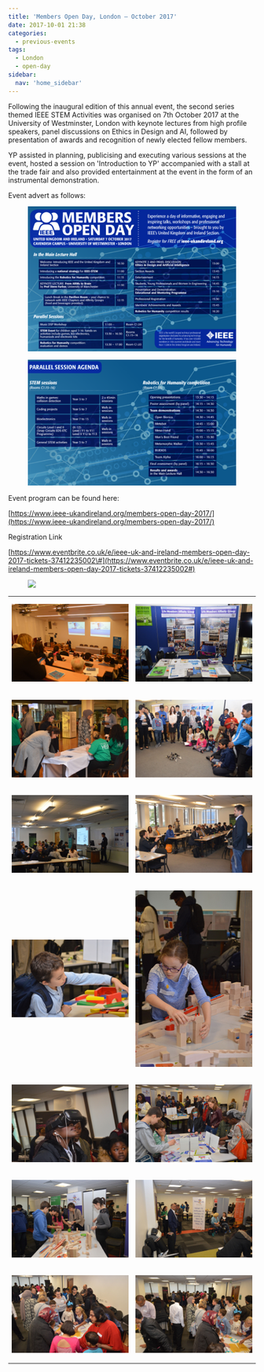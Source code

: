 ```yaml
---
title: 'Members Open Day, London – October 2017'
date: 2017-10-01 21:38
categories:
  - previous-events
tags:
  - London
  - open-day
sidebar:
  nav: 'home_sidebar'
---
```


Following the inaugural edition of this annual event, the second series
themed IEEE STEM Activities was organised on 7th October 2017 at the
University of Westminster, London with keynote lectures from high
profile speakers, panel discussions on Ethics in Design and AI, followed
by presentation of awards and recognition of newly elected fellow
members.

YP assisted in planning, publicising and executing various sessions at
the event, hosted a session on 'Introduction to YP' accompanied with a
stall at the trade fair and also provided entertainment at the event in
the form of an instrumental demonstration.

Event advert as follows:

<figure>
	<img src="/assets/images/2017_members_open/image2.png">
</figure>

<figure>
	<img src="/assets/images/2017_members_open/image1.png">
</figure>

Event program can be found here:

[https://www.ieee-ukandireland.org/members-open-day-2017/](https://www.ieee-ukandireland.org/members-open-day-2017/)

Registration Link

[https://www.eventbrite.co.uk/e/ieee-uk-and-ireland-members-open-day-2017-tickets-37412235002\#](https://www.eventbrite.co.uk/e/ieee-uk-and-ireland-members-open-day-2017-tickets-37412235002#)

<figure>
	<img src="/assets/images/2017_members_open/image4.png">
</figure>

<table>
<tbody>
<tr class="odd">
<td><p><img src="/assets/images/2017_members_open/image17.jpg"/></p></td>
<td><p><img src="/assets/images/2017_members_open/image9.jpg"/></p></td>
</tr>
<tr class="even">
<td><p><img src="/assets/images/2017_members_open/image15.jpg"/></p></td>
<td><p><img src="/assets/images/2017_members_open/image7.jpg"/></p></td>
</tr>
<tr class="odd">
<td><p><img src="/assets/images/2017_members_open/image13.jpg"/></p></td>
<td><p><img src="/assets/images/2017_members_open/image10.jpg"/></p></td>
</tr>
<tr class="even">
<td><p><img src="/assets/images/2017_members_open/image8.jpg"/></p></td>
<td><p><img src="/assets/images/2017_members_open/image11.jpg"/></p></td>
</tr>
<tr class="odd">
<td><p><img src="/assets/images/2017_members_open/image18.jpg"/></p></td>
<td><p><img src="/assets/images/2017_members_open/image19.jpg"/></p></td>
</tr>
<tr class="even">
<td><p><img src="/assets/images/2017_members_open/image14.jpg"/></p></td>
<td><p><img src="/assets/images/2017_members_open/image3.jpg"/></p></td>
</tr>
<tr class="odd">
<td><p><img src="/assets/images/2017_members_open/image12.jpg"/></p></td>
<td><p><img src="/assets/images/2017_members_open/image6.jpg"/></p></td>
</tr>
</tbody>
</table>
